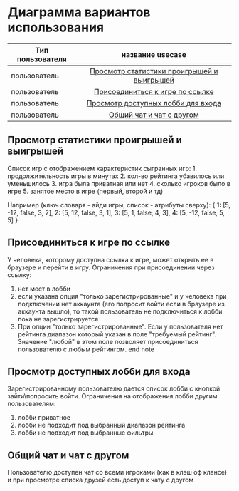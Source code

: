 # Диаграмма вариантов использования

| Тип пользователя        |      название usecase   |
|-------------------------|:-----------------------:|
| пользователь            |  [Просмотр статистики проигрышей и выигрышей](#statlist_usecase) |
| пользователь            |     [Присоединиться к игре по ссылке](#join_by_link_to_game_usecase) |  
| пользователь            | [Просмотр доступных лобби для входа](#list_lobby_usecase) |
| пользователь            |   [Общий чат и чат с другом](#chat_all_and_friend_usecase) |



## <a name="statlist_usecase">Просмотр статистики проигрышей и выигрышей</a>
  Список игр с отображением характеристик сыгранных игр:
    1. продолжительность игры в минутах
    2. кол-во рейтинга убавилось или уменьшилось
    3. игра была приватная или нет
    4. сколько игроков было в игре
    5. занятое место в игре (первый, второй и тд)

Например (ключ словаря - айди игры, список - атрибуты сверху):
{
  1: [5, -12, false, 3, 2],
  2: [5, 12, false, 3, 1],
  3: [5, 1, false, 4, 3],
  4: [5, -12, false, 5, 5]
}

## <a name="join_by_link_to_game_usecase">Присоединиться к игре по ссылке</a>
У человека, которому доступна ссылка к игре, может открыть ее в браузере и перейти в игру.
Ограничения при присоединении через ссылку:
1) нет мест в лобби
2) если указана опция "только зарегистрированные" и у человека при подключении нет аккаунта (его попросит войти если в браузере из аккаунта вышло), 
то такой пользователь не подключиться к лобби пока не зарегистрируется
3) При опции "только зарегистрированные". Если у пользователя нет рейтинга диапазон который указан в поле "требуемый рейтинг". 
Значение "любой" в этом поле позволяет присоединиться пользователю с любым рейтингом.
end note

## <a name="list_lobby_usecase">Просмотр доступных лобби для входа</a>
Зарегистрированному пользователю дается список лобби с кнопкой зайти\попросить войти.
Ограничения на отображения лобби другим пользователям:
1. лобби приватное
2. лобби не подходит под выбранный диапазон рейтинга
3. лобби не подходит под выбранные фильтры

## <a name="chat_all_and_friend_usecase">Общий чат и чат с другом</a>
Пользователю доступен чат со всеми игроками (как в клэш оф клансе) 
и при просмотре списка друзей есть доступ к чату с другом